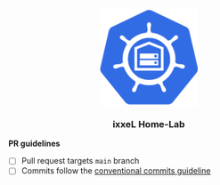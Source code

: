 <br/>
<div align="center">
  <p align="center"><img style="display: block; margin: auto; width: 175px;"  src="../../docs/src/pictures/k8s-home.png"></p>
  <h3>ixxeL Home-Lab</h3>
</div>

**PR guidelines**

- [ ] Pull request targets ``main`` branch
- [ ] Commits follow the [conventional commits guideline](https://www.conventionalcommits.org/en/v1.0.0/)
